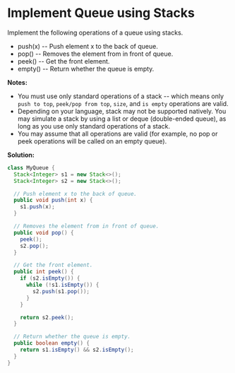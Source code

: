 # Implement Queue using Stacks

Implement the following operations of a queue using stacks.

* push(x) -- Push element x to the back of queue.
* pop() -- Removes the element from in front of queue.
* peek() -- Get the front element.
* empty() -- Return whether the queue is empty.

**Notes:**

* You must use only standard operations of a stack -- which means only `push to top`, `peek/pop from top`, `size`, and `is empty` operations are valid.
* Depending on your language, stack may not be supported natively. You may simulate a stack by using a list or deque (double-ended queue), as long as you use only standard operations of a stack.
* You may assume that all operations are valid (for example, no pop or peek operations will be called on an empty queue).

**Solution:**
```java
class MyQueue {
  Stack<Integer> s1 = new Stack<>();
  Stack<Integer> s2 = new Stack<>();

  // Push element x to the back of queue.
  public void push(int x) {
    s1.push(x);
  }

  // Removes the element from in front of queue.
  public void pop() {
    peek();
    s2.pop();
  }

  // Get the front element.
  public int peek() {
    if (s2.isEmpty()) {
      while (!s1.isEmpty()) {
        s2.push(s1.pop());
      }
    }

    return s2.peek();
  }

  // Return whether the queue is empty.
  public boolean empty() {
    return s1.isEmpty() && s2.isEmpty();
  }
}
```
